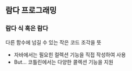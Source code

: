 ## 람다 프로그래밍

### 람다 식 혹은 람다
다른 함수에 넘길 수 있는 작은 코드 조각을 뜻

- 자바에서는 필요힌 컬렉션 기능을 직접 작성하여 사용
- But... 코틀린에서는 다양한 콜렉션 기능을 지원  
